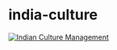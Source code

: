 # india-culture

[![Indian Culture Management](https://img.youtube.com/vi/8xX-xRoRlV8.jpg)](https://youtu.be/8xX-xRoRlV8?si=OAZzJA0uE1y9pxOv)
